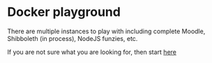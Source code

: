 # Docker playground

There are multiple instances to play with including complete Moodle, Shibboleth (in process), NodeJS funzies, etc.


If you are not sure what you are looking for, then start <a href="https://docs.docker.com">here</a>

